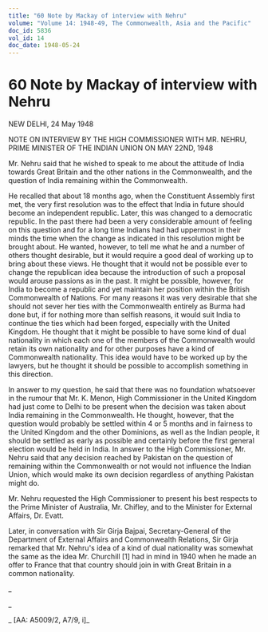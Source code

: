 ```yaml
---
title: "60 Note by Mackay of interview with Nehru"
volume: "Volume 14: 1948-49, The Commonwealth, Asia and the Pacific"
doc_id: 5836
vol_id: 14
doc_date: 1948-05-24
---
```


# 60 Note by Mackay of interview with Nehru

NEW DELHI, 24 May 1948

NOTE ON INTERVIEW BY THE HIGH COMMISSIONER WITH MR. NEHRU, PRIME MINISTER OF THE INDIAN UNION ON MAY 22ND, 1948

Mr. Nehru said that he wished to speak to me about the attitude of India towards Great Britain and the other nations in the Commonwealth, and the question of India remaining within the Commonwealth.

He recalled that about 18 months ago, when the Constituent Assembly first met, the very first resolution was to the effect that India in future should become an independent republic. Later, this was changed to a democratic republic. In the past there had been a very considerable amount of feeling on this question and for a long time Indians had had uppermost in their minds the time when the change as indicated in this resolution might be brought about. He wanted, however, to tell me what he and a number of others thought desirable, but it would require a good deal of working up to bring about these views. He thought that it would not be possible ever to change the republican idea because the introduction of such a proposal would arouse passions as in the past. It might be possible, however, for India to become a republic and yet maintain her position within the British Commonwealth of Nations. For many reasons it was very desirable that she should not sever her ties with the Commonwealth entirely as Burma had done but, if for nothing more than selfish reasons, it would suit India to continue the ties which had been forged, especially with the United Kingdom. He thought that it might be possible to have some kind of dual nationality in which each one of the members of the Commonwealth would retain its own nationality and for other purposes have a kind of Commonwealth nationality. This idea would have to be worked up by the lawyers, but he thought it should be possible to accomplish something in this direction.

In answer to my question, he said that there was no foundation whatsoever in the rumour that Mr. K. Menon, High Commissioner in the United Kingdom had just come to Delhi to be present when the decision was taken about India remaining in the Commonwealth. He thought, however, that the question would probably be settled within 4 or 5 months and in fairness to the United Kingdom and the other Dominions, as well as the Indian people, it should be settled as early as possible and certainly before the first general election would be held in India. In answer to the High Commissioner, Mr. Nehru said that any decision reached by Pakistan on the question of remaining within the Commonwealth or not would not influence the Indian Union, which would make its own decision regardless of anything Pakistan might do.

Mr. Nehru requested the High Commissioner to present his best respects to the Prime Minister of Australia, Mr. Chifley, and to the Minister for External Affairs, Dr. Evatt.

Later, in conversation with Sir Girja Bajpai, Secretary-General of the Department of External Affairs and Commonwealth Relations, Sir Girja remarked that Mr. Nehru's idea of a kind of dual nationality was somewhat the same as the idea Mr. Churchill [1] had in mind in 1940 when he made an offer to France that that country should join in with Great Britain in a common nationality.

_

_

_ [AA: A5009/2, A7/9, i]_

